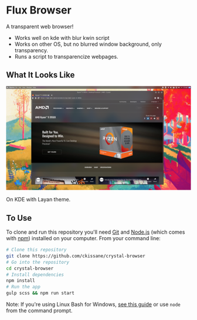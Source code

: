 # Flux Browser
A transparent web browser!

* Works well on kde with blur kwin script
* Works on other OS, but no blurred window background, only transparency.
* Runs a script to transparencize webpages.
## What It Looks Like
![img](doc/example.png)

On KDE with Layan theme.
## To Use

To clone and run this repository you'll need [Git](https://git-scm.com) and [Node.js](https://nodejs.org/en/download/) (which comes with [npm](http://npmjs.com)) installed on your computer. From your command line:

```bash
# Clone this repository
git clone https://github.com/ckissane/crystal-browser
# Go into the repository
cd crystal-browser
# Install dependencies
npm install
# Run the app
gulp scss && npm run start
```

Note: If you're using Linux Bash for Windows, [see this guide](https://www.howtogeek.com/261575/how-to-run-graphical-linux-desktop-applications-from-windows-10s-bash-shell/) or use `node` from the command prompt.
